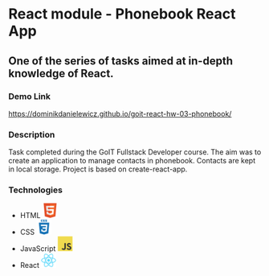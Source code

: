# React module - Phonebook React App

## One of the series of tasks aimed at in-depth knowledge of React.

### Demo Link

https://dominikdanielewicz.github.io/goit-react-hw-03-phonebook/

### Description

Task completed during the GoIT Fullstack Developer course. The aim was to create
an application to manage contacts in phonebook. Contacts are kept in local
storage. Project is based on create-react-app.

### Technologies

- HTML
  <img src="https://github.com/devicons/devicon/blob/master/icons/html5/html5-original.svg" title="HTML5" alt="HTML5" width="30" height="30"/>
- CSS
  <img src="https://github.com/devicons/devicon/blob/master/icons/css3/css3-plain-wordmark.svg"  title="CSS3" alt="CSS3" width="30" height="30"/>
- JavaScript
  <img src="https://github.com/devicons/devicon/blob/master/icons/javascript/javascript-original.svg" title="JavaScript" alt="JavaScript" width="30" height="30"/>
- React
  <img src="https://github.com/devicons/devicon/blob/master/icons/react/react-original.svg" title="React" alt="React" width="30" height="30"/>
